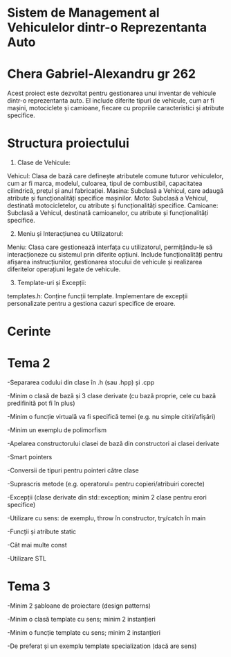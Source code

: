 # Sistem de Management al Vehiculelor dintr-o Reprezentanta Auto
# Chera Gabriel-Alexandru gr 262

Acest proiect este dezvoltat pentru gestionarea unui inventar de vehicule dintr-o reprezentanta auto. El include diferite tipuri de vehicule, cum ar fi mașini, motociclete și camioane, fiecare cu propriile caracteristici și atribute specifice.

# Structura proiectului

1. Clase de Vehicule:

Vehicul: Clasa de bază care definește atributele comune tuturor vehiculelor, cum ar fi marca, modelul, culoarea, tipul de combustibil, capacitatea cilindrică, prețul și anul fabricației.
Masina: Subclasă a Vehicul, care adaugă atribute și funcționalități specifice mașinilor.
Moto: Subclasă a Vehicul, destinată motocicletelor, cu atribute și funcționalități specifice.
Camioane: Subclasă a Vehicul, destinată camioanelor, cu atribute și funcționalități specifice.

2. Meniu și Interacțiunea cu Utilizatorul:

Meniu: Clasa care gestionează interfața cu utilizatorul, permițându-le să interacționeze cu sistemul prin diferite opțiuni.
Include funcționalități pentru afișarea instrucțiunilor, gestionarea stocului de vehicule și realizarea diferitelor operațiuni legate de vehicule.

3. Template-uri și Excepții:

templates.h: Conține funcții template.
Implementare de excepții personalizate pentru a gestiona cazuri specifice de eroare.

# Cerinte

# Tema 2
-Separarea codului din clase în .h (sau .hpp) și .cpp

-Minim o clasă de bază și 3 clase derivate (cu bază proprie, cele cu bază predifinită pot fi în plus)

-Minim o funcție virtuală va fi specifică temei (e.g. nu simple citiri/afișări)

-Minim un exemplu de polimorfism

-Apelarea constructorului clasei de bază din constructori ai clasei derivate

-Smart pointers

-Conversii de tipuri pentru pointeri către clase

-Suprascris metode (e.g. operatorul= pentru copieri/atribuiri corecte)

-Excepții (clase derivate din std::exception; minim 2 clase pentru erori specifice)

-Utilizare cu sens: de exemplu, throw în constructor, try/catch în main

-Funcții și atribute static

-Cât mai multe const

-Utilizare STL

# Tema 3
-Minim 2 șabloane de proiectare (design patterns)

-Minim o clasă template cu sens; minim 2 instanțieri

-Minim o funcție template cu sens; minim 2 instanțieri

-De preferat și un exemplu template specialization (dacă are sens)
